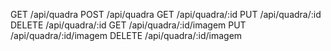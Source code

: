 GET /api/quadra
POST /api/quadra
GET /api/quadra/:id
PUT /api/quadra/:id
DELETE /api/quadra/:id
GET /api/quadra/:id/imagem
PUT /api/quadra/:id/imagem
DELETE /api/quadra/:id/imagem